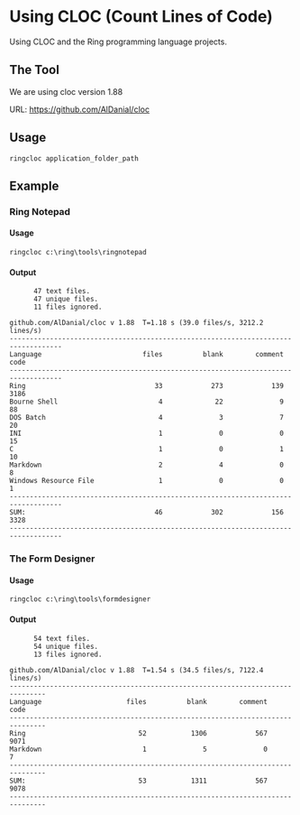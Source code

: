 # Using CLOC (Count Lines of Code)

Using CLOC and the Ring programming language projects.

## The Tool

We are using cloc version 1.88 

URL: https://github.com/AlDanial/cloc

## Usage

	ringcloc application_folder_path

## Example

### Ring Notepad

#### Usage

	ringcloc c:\ring\tools\ringnotepad

#### Output

	      47 text files.
	      47 unique files.
	      11 files ignored.
	
	github.com/AlDanial/cloc v 1.88  T=1.18 s (39.0 files/s, 3212.2 lines/s)
	-----------------------------------------------------------------------------------
	Language                         files          blank        comment           code
	-----------------------------------------------------------------------------------
	Ring                                33            273            139           3186
	Bourne Shell                         4             22              9             88
	DOS Batch                            4              3              7             20
	INI                                  1              0              0             15
	C                                    1              0              1             10
	Markdown                             2              4              0              8
	Windows Resource File                1              0              0              1
	-----------------------------------------------------------------------------------
	SUM:                                46            302            156           3328
	-----------------------------------------------------------------------------------

### The Form Designer

#### Usage

	ringcloc c:\ring\tools\formdesigner

#### Output

	      54 text files.
	      54 unique files.
	      13 files ignored.
	
	github.com/AlDanial/cloc v 1.88  T=1.54 s (34.5 files/s, 7122.4 lines/s)
	-------------------------------------------------------------------------------
	Language                     files          blank        comment           code
	-------------------------------------------------------------------------------
	Ring                            52           1306            567           9071
	Markdown                         1              5              0              7
	-------------------------------------------------------------------------------
	SUM:                            53           1311            567           9078
	-------------------------------------------------------------------------------